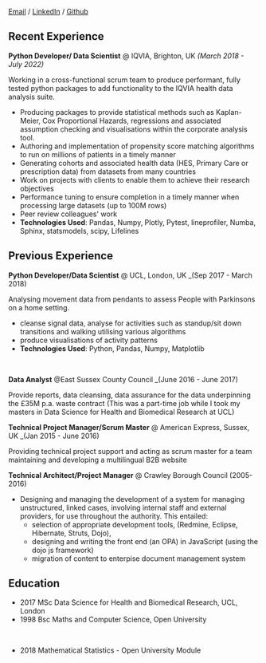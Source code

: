 
[Email](mailto:malcolm.telfer@gmail.com) / [LinkedIn](https://www.linkedin.com/in/malcolm-telfer-467668b/) / [Github](https://github.com/telferm57/)

## Recent Experience

**Python Developer/ Data Scientist**  @ IQVIA, Brighton, UK _(March 2018 - July 2022)_

Working in a cross-functional scrum team to produce performant, fully tested python packages to add functionality to the IQVIA health data analysis suite.      

- Producing packages to provide statistical methods such as Kaplan-Meier, Cox Proportional Hazards, regressions and associated assumption checking and visualisations within the corporate analysis tool.
- Authoring and implementation of propensity score matching algorithms to run on millions of patients in a timely manner
- Generating cohorts and associated health data (HES, Primary Care or prescription data) from datasets from many countries
- Work on projects with clients to enable them to achieve their research objectives
- Performance tuning to ensure completion in a timely manner when processing large datasets (up to 100M rows)
- Peer review colleagues' work
- **Technologies Used**: Pandas, Numpy, Plotly, Pytest, lineprofiler, Numba, Sphinx, statsmodels, scipy, Lifelines

## Previous Experience

**Python Developer/Data Scientist** @ UCL, London, UK _(Sep 2017 - March 2018)

Analysing movement data from pendants to assess People with Parkinsons on a home setting.

- cleanse signal data, analyse for activities such as standup/sit down transitions and walking utilising various algorithms 
- produce visualisations of activity patterns 
- **Technologies Used**: Python, Pandas, Numpy, Matplotlib

<br/>

**Data Analyst** @East Sussex County Council _(June 2016 - June 2017)

Provide reports, data cleansing, data assurance for the data underpinning the £35M p.a. waste contract
(This was a part-time job while I took my masters in Data Science for Health and Biomedical Research at UCL)

**Technical Project Manager/Scrum Master** @ American Express, Sussex, UK _(Jan 2015 - June 2016)

Providing technical project support and acting as scrum master for a team maintaining and developing a multilingual B2B website

**Technical Architect/Project Manager** @ Crawley Borough Council (2005-2016)

- Designing and managing the development of a system for managing unstructured, linked cases, involving internal staff and external providers, for use throughout the authority. This entailed:
    - selection of appropriate development tools, (Redmine, Eclipse, Hibernate, Struts, Dojo),
    - designing and writing the front end (an OPA) in JavaScript (using the dojo js framework)
    - migration of content to enterpise document management system

## Education

- 2017 MSc Data Science for Health and Biomedical Research, UCL, London
- 1998 Bsc Maths and Computer Science, Open University 
<br/>

- 2018 Mathematical Statistics - Open University Module




